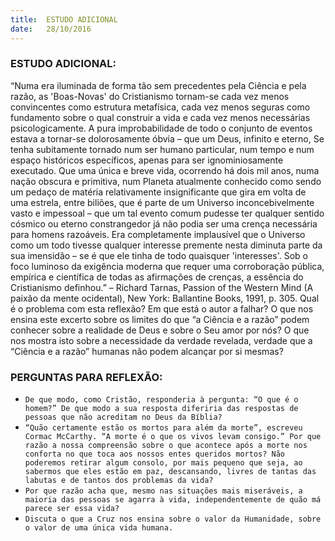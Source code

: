 ```yaml
---
title:  ESTUDO ADICIONAL
date:   28/10/2016
---
```


### ESTUDO ADICIONAL:

“Numa era iluminada de forma tão sem precedentes pela Ciência e pela razão, as 'Boas-Novas' do Cristianismo tornam-se cada vez menos convincentes como estrutura metafísica, cada vez menos seguras como fundamento sobre o qual construir a vida e cada vez menos necessárias psicologicamente. A pura improbabilidade de todo o conjunto de eventos estava a tornar-se dolorosamente óbvia – que um Deus, infinito e eterno, Se tenha subitamente tornado num ser humano particular, num tempo e num espaço históricos específicos, apenas para ser ignominiosamente executado. Que uma única e breve vida, ocorrendo há dois mil anos, numa nação obscura e primitiva, num Planeta atualmente conhecido como sendo um pedaço de matéria relativamente insignificante que gira em volta de uma estrela, entre biliões, que é parte de um Universo inconcebivelmente vasto e impessoal – que um tal evento comum pudesse ter qualquer sentido cósmico ou eterno constrangedor já não podia ser uma crença necessária para homens razoáveis. Era completamente implausível que o Universo como um todo tivesse qualquer interesse premente nesta diminuta parte da sua imensidão – se é que ele tinha de todo quaisquer 'interesses'. Sob o foco luminoso da exigência moderna que requer uma corroboração pública, empírica e científica de todas as afirmações de crenças, a essência do Cristianismo definhou.” – Richard Tarnas, Passion of the Western Mind (A paixão da mente ocidental), New York: Ballantine Books, 1991, p. 305. Qual é o problema com esta reflexão? Em que está o autor a falhar? O que nos ensina este excerto sobre os limites do que “a Ciência e a razão” podem conhecer sobre a realidade de Deus e sobre o Seu amor por nós? O que nos mostra isto sobre a necessidade da verdade revelada, verdade que a “Ciência e a razão” humanas não podem alcançar por si mesmas?

### PERGUNTAS PARA REFLEXÃO:
- `De que modo, como Cristão, responderia à pergunta: “O que é o homem?” De que modo a sua resposta diferiria das respostas de pessoas que não acreditam no Deus da Bíblia?`
- `“Quão certamente estão os mortos para além da morte”, escreveu Cormac McCarthy. “A morte é o que os vivos levam consigo.” Por que razão a nossa compreensão sobre o que acontece após a morte nos conforta no que toca aos nossos entes queridos mortos? Não poderemos retirar algum consolo, por mais pequeno que seja, ao sabermos que eles estão em paz, descansando, livres de tantas das labutas e de tantos dos problemas da vida?`
- `Por que razão acha que, mesmo nas situações mais miseráveis, a maioria das pessoas se agarra à vida, independentemente de quão má parece ser essa vida?`
- `Discuta o que a Cruz nos ensina sobre o valor da Humanidade, sobre o valor de uma única vida humana.`